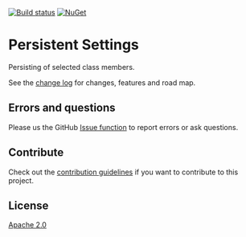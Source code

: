 [![Build status](https://ci.appveyor.com/api/projects/status/2m40ogn4q6ha5fdn?svg=true)](https://ci.appveyor.com/project/danielscherzer/zenseless-persistentsettings)
[![NuGet](https://img.shields.io/nuget/v/Zenseless.PersistentSettings.svg)](https://www.nuget.org/packages/Zenseless.PersistentSettings/)

# Persistent Settings

Persisting of selected class members.

See the [change log](CHANGELOG.md) for changes, features and road map.

## Errors and questions
Please us the GitHub [Issue function](https://github.com/danielscherzer/Zenseless.PersistentSettings/issues/new) to report errors or ask questions.
## Contribute
Check out the [contribution guidelines](CONTRIBUTING.md) if you want to contribute to this project.

## License
[Apache 2.0](http://www.apache.org/licenses/LICENSE-2.0)